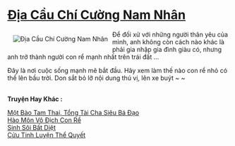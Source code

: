 <a href="https://truyentiki.com/dia-cau-chi-cuong-nam-nhan.33823/" title="Địa Cầu Chí Cường Nam Nhân"><h1>Địa Cầu Chí Cường Nam Nhân</h1></a><div style="display:table"><img align="right" style="float: left; padding: 10px;" src="https://truyentiki.com/a/img/str/src/33823.jpg" alt="Địa Cầu Chí Cường Nam Nhân">Để đối xử với những người thân yêu của mình, anh không còn cách nào khác là phải gia nhập gia đình giàu có, nhưng anh trở thành người con rể mạnh nhất trên trái đất ... <p></p> Đây là nơi cuộc sống mạnh mẽ bắt đầu. Hãy xem làm thế nào con rể nhỏ có thể lên bầu trời. Don sắt bỏ lỡ nội dung thú vị, lên xe buýt ~ ~</div><p><br><b>Truyện Hay Khác :</b></p><a href="https://truyentiki.com/mot-bao-tam-thai-tong-tai-cha-sieu-ba-dao.33822/" alt="Một Bào Tam Thai, Tổng Tài Cha Siêu Bá Đạo">Một Bào Tam Thai, Tổng Tài Cha Siêu Bá Đạo</a><br/><a href="https://truyentiki.wordpress.com/2020/06/08/hao-mon-vo-dich-con-re/" alt="Hào Môn Vô Địch Con Rể">Hào Môn Vô Địch Con Rể</a><br/><a href="https://github.com/nownovels/top500/tree/master/truyenhay/33531/" alt="Sinh Sôi Bất Diệt">Sinh Sôi Bất Diệt</a><br/><a href="https://github.com/nownovels/top500/tree/master/truyenhay/33620/" alt="Cửu Tinh Luyện Thể Quyết">Cửu Tinh Luyện Thể Quyết</a><br/>